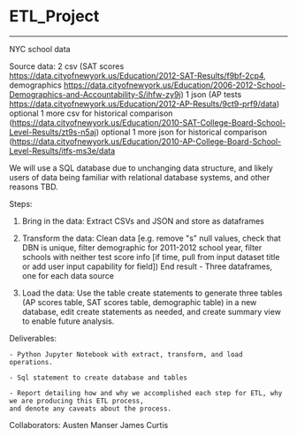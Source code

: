 # ETL_Project

<hr>

NYC school data

Source data: 
2 csv (SAT scores https://data.cityofnewyork.us/Education/2012-SAT-Results/f9bf-2cp4, demographics https://data.cityofnewyork.us/Education/2006-2012-School-Demographics-and-Accountability-S/ihfw-zy9j)
1 json (AP tests https://data.cityofnewyork.us/Education/2012-AP-Results/9ct9-prf9/data)
optional 1 more csv for historical comparison (https://data.cityofnewyork.us/Education/2010-SAT-College-Board-School-Level-Results/zt9s-n5aj)
optional 1 more json for historical comparison (https://data.cityofnewyork.us/Education/2010-AP-College-Board-School-Level-Results/itfs-ms3e/data

We will use a SQL database due to unchanging data structure, and likely users of data being familiar with relational database systems, and other reasons TBD. 

Steps: 

1. Bring in the data: Extract CSVs and JSON and store as dataframes

2. Transform the data: Clean data [e.g. remove "s" null values, check that DBN is unique, filter demographic for 2011-2012 school year, filter schools with neither test score info [if time, pull from input dataset title or add user input capability for field]) 
	End result - Three dataframes, one for each data source

3. Load the data: Use the table create statements to generate three tables (AP scores table, SAT scores table, demographic table) in a new database, edit create statements as 	needed, and create summary view to enable future analysis. 

Deliverables:

	- Python Jupyter Notebook with extract, transform, and load operations.
	
	- Sql statement to create database and tables

	- Report detailing how and why we accomplished each step for ETL, why we are producing this ETL process, 
	and denote any caveats about the process. 


Collaborators: 
	Austen Manser
	James Curtis
